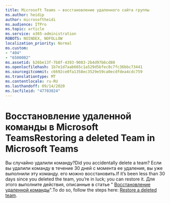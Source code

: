 ```yaml
---
title: Microsoft Teams — восстановление удаленного сайта группы
ms.author: heidip
author: microsoftheidi
ms.audience: ITPro
ms.topic: article
ms.service: o365-administration
ROBOTS: NOINDEX, NOFOLLOW
localization_priority: Normal
ms.custom:
- "404"
- "6500002"
ms.assetid: b26be13f-7b8f-4393-9083-2b4d97b6cd80
ms.openlocfilehash: 1b7e1d7aab665c1a529d5bfec8c7fc36bbc73441
ms.sourcegitcommit: c6692ce0fa1358ec3529e59ca0ecdfdea4cdc759
ms.translationtype: MT
ms.contentlocale: ru-RU
ms.lasthandoff: 09/14/2020
ms.locfileid: "47703024"
---
```

# <a name="restoring-a-deleted-team-in-microsoft-teams"></a><span data-ttu-id="b1b58-102">Восстановление удаленной команды в Microsoft Teams</span><span class="sxs-lookup"><span data-stu-id="b1b58-102">Restoring a deleted Team in Microsoft Teams</span></span>

<span data-ttu-id="b1b58-103">Вы случайно удалили команду?</span><span class="sxs-lookup"><span data-stu-id="b1b58-103">Did you accidentally delete a team?</span></span> <span data-ttu-id="b1b58-104">Если вы удалили команду в течение 30 дней с момента ее удаления, вы уже выполнили эту команду. его можно восстановить.</span><span class="sxs-lookup"><span data-stu-id="b1b58-104">If it’s been less than 30 days since you deleted the team, you’re in luck; you can restore it.</span></span> <span data-ttu-id="b1b58-105">Для этого выполните действия, описанные в статье " [Восстановление удаленной команды](https://docs.microsoft.com/microsoftteams/archive-or-delete-a-team#restore-a-deleted-team)".</span><span class="sxs-lookup"><span data-stu-id="b1b58-105">To do so, follow the steps here: [Restore a deleted team](https://docs.microsoft.com/microsoftteams/archive-or-delete-a-team#restore-a-deleted-team).</span></span>
